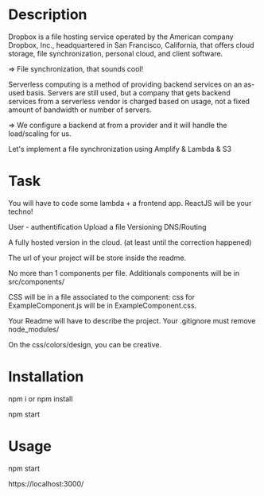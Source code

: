 # Description

Dropbox is a file hosting service operated by the American company Dropbox, Inc., headquartered in San Francisco, California, that offers cloud storage, file synchronization, personal cloud, and client software.

=> File synchronization, that sounds cool!

Serverless computing is a method of providing backend services on an as-used basis. Servers are still used, but a company that gets backend services from a serverless vendor is charged based on usage, not a fixed amount of bandwidth or number of servers.

=> We configure a backend at from a provider and it will handle the load/scaling for us.

Let's implement a file synchronization using Amplify & Lambda & S3

# Task

You will have to code some lambda + a frontend app. ReactJS will be your techno!

User - authentification Upload a file Versioning DNS/Routing

A fully hosted version in the cloud. (at least until the correction happened)

The url of your project will be store inside the readme.

No more than 1 components per file. Additionals components will be in src/components/

CSS will be in a file associated to the component: css for ExampleComponent.js will be in ExampleComponent.css.

Your Readme will have to describe the project. Your .gitignore must remove node_modules/

On the css/colors/design, you can be creative.

# Installation
npm i or npm install 

npm start

# Usage
npm start

https://localhost:3000/